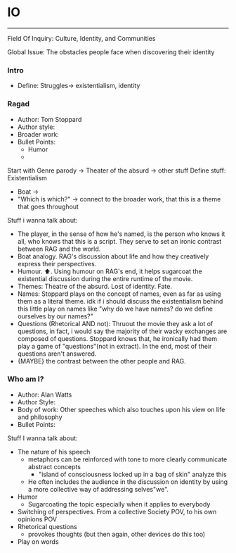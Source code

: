# IO
---
Field Of Inquiry: Culture, Identity, and Communities

Global Issue: The obstacles people face when discovering their identity

### Intro
- Define: Struggles-> existentialism, identity

### Ragad
- Author: Tom Stoppard
- Author style:
- Broader work:
- Bullet Points:
	- Humor
	- 
Start with Genre parody -> Theater of the absurd -> other stuff
Define stuff: Existentialism
- Boat -> 
- "Which is which?" -> connect to the broader work, that this is a theme that goes throughout

Stuff i wanna talk about:
- The player, in the sense of how he's named, is the person who knows it all, who knows that this is a script. They serve to set an ironic contrast between RAG and the world.
- Boat analogy. RAG's discussion about life and how they creatively express their perspectives.
- Humour. ⬆️. Using humour on RAG's end, it helps sugarcoat the existential discussion during the entire runtime of the movie.
- Themes: Theatre of the absurd. Lost of identity. Fate.
- Names: Stoppard plays on the concept of names, even as far as using them as a literal theme. idk if i should discuss the existentialism behind this little play on names like "why do we have names? do we define ourselves by our names?"
- Questions (Rhetorical AND not): Thruout the movie they ask a lot of questions, in fact, i would say the majority of their wacky exchanges are composed of questions. Stoppard knows that, he ironically had them play a game of "questions"(not in extract). In the end, most of their questions aren't answered.
- {MAYBE} the contrast between the other people and RAG.

### Who am I?
- Author: Alan Watts
- Author Style:
- Body of work: Other speeches which also touches upon his view on life and philosophy
- Bullet Points:


Stuff I wanna talk about:
- The nature of his speech
	- metaphors can be reinforced with tone to more clearly communicate abstract concepts
		- "island of consciousness locked up in a bag of skin" analyze this
	- He often includes the audience in the discussion on identity by using a more collective way of addressing selves"we".
- Humor
	- Sugarcoating the topic especially when it applies to everybody
- Switching of perspectives. From a collective Society POV, to his own opinions POV
- Rhetorical questions
	- provokes thoughts (but then again, other devices do this too)
- Play on words